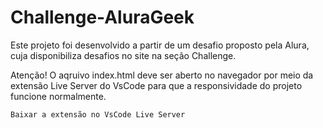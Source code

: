 # Challenge-AluraGeek

Este projeto foi desenvolvido a partir de um desafio proposto pela Alura, cuja disponibiliza desafios no site na seção Challenge.

Atenção! O aqruivo index.html deve ser aberto no navegador por meio da extensão Live Server do VsCode para que a responsividade do projeto funcione normalmente.

````
Baixar a extensão no VsCode Live Server
````
